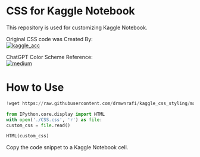 # CSS for Kaggle Notebook
This repository is used for customizing Kaggle Notebook.

Original CSS code was Created By:
<br>
[![kaggle_acc](https://img.shields.io/badge/Sergey%20Saharovskiy-0057e7?style=for-the-badge&logo=kaggle&logoColor=white)](https://www.kaggle.com/sergiosaharovskiy)

ChatGPT Color Scheme Reference:
<br>
[![medium](https://img.shields.io/badge/Transforming_My_VSCode_with_a_ChatGPT_Inspired_Theme-by_Sohyun_Park-000000?style=for-the-badge&logo=medium&logoColor=white)](https://medium.com/@sohyuniverse/transforming-my-vscode-with-a-chatgpt-inspired-theme-8a9fa8f8d8b4)

# How to Use
```python
!wget https://raw.githubusercontent.com/drmwnrafi/kaggle_css_styling/main/CSS.css -q -O CSS.css  

from IPython.core.display import HTML
with open('./CSS.css', 'r') as file:
custom_css = file.read()

HTML(custom_css)
```
Copy the code snippet to a Kaggle Notebook cell.
